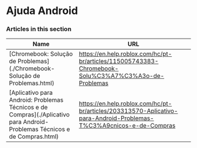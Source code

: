 # Ajuda Android  
### Articles in this section
Name|URL
-|-
[Chromebook: Solução de Problemas](./Chromebook- Solução de Problemas.html) |https://en.help.roblox.com/hc/pt-br/articles/115005743383-Chromebook-Solu%C3%A7%C3%A3o-de-Problemas
[Aplicativo para Android: Problemas Técnicos e de Compras](./Aplicativo para Android- Problemas Técnicos e de Compras.html) |https://en.help.roblox.com/hc/pt-br/articles/203313570-Aplicativo-para-Android-Problemas-T%C3%A9cnicos-e-de-Compras